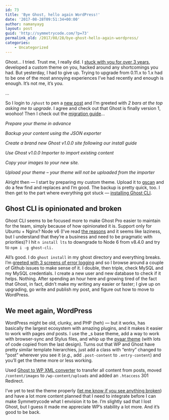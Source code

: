 ```yaml
---
id: 73
title: 'Bye Ghost, hello again WordPress!'
date: '2017-08-28T09:51:34+00:00'
author: namanyayg
layout: post
guid: 'http://symmetrycode.com/?p=73'
permalink_old: /2017/08/28/bye-ghost-hello-again-wordpress/
categories:
    - Uncategorized
---
```


Ghost… I tried. Trust me, I really did. I [stuck with you for over 3 years](http://symmetrycode.com/images-and-excerpts-a-few-practical-problems-with-ghost/), developed a custom theme on you, hacked around any shortcomings you had. But yesterday, I had to give up. Trying to upgrade from 0.11.x to 1.x had to be one of the most annoying experiences I’ve had recently and enough is enough. It’s not me, it’s you.

…

So I login to `/ghost` to pen a [new post](http://symmetrycode.com/instant-real-time-rss-to-email/) and I’m greeted with *2 bars at the top asking me to upgrade*. I agree and check out that Ghost is finally version 1, woohoo! Then I check out the [migration guide](https://docs.ghost.org/v1.0.0/docs/migrating-to-ghost-1-0-0)…

*Prepare your theme in advance*

*Backup your content using the JSON exporter*

*Create a brand new Ghost v1.0.0 site following our install guide*

*Use Ghost v1.0.0 Importer to import existing content*

*Copy your images to your new site.*

*Upload your theme – your theme will not be uploaded from the importer*

Alright then — I start by preparing my custom theme. Upload it to [gscan](https://themes.ghost.org/docs/gscan) and do a few find and replaces and I’m good. The backup is pretty quick, too. I then get to the part where everything got stuck — [installing Ghost CLI](https://docs.ghost.org/v1.0.0/docs/install).

## Ghost CLI is opinionated and broken

Ghost CLI seems to be focused more to make Ghost Pro easier to maintain for the team, simply because of how opinionated it is. Support only for Ubuntu + Nginx? Node v6 (I’ve read [the reasons](https://docs.ghost.org/v1.0.0/docs/supported-node-versions#section-why-follow-lts-) and it seems like laziness, but I understand that they’re a business and need to be pragmatic with priorities)? I hit `n install lts` to downgrade to Node 6 from v8.4.0 and try to `npm i -g ghost-cli.`

All’s good. I do `ghost install` in my ghost directory and everything breaks. I’m [greeted with 3 screens of error logging](https://github.com/TryGhost/Ghost-CLI/issues/407) and so I browse around a couple of Github issues to make sense of it. I double, then triple, check MySQL and my MySQL credentials. I create a new user and new database to check if it helps. Nothing. After spending an hour here and growing tired of the fact that Ghost, in fact, didn’t make my writing any easier or faster; I give up on upgrading, go write and publish my post, and figure out how to move to WordPress.

## We meet again, WordPress

WordPress might be old, clunky, and PHP (heh) — but it works, has basically the largest ecosystem with amazing plugins, and it makes it easier to work with pages *and* posts. I use the \_s base theme, add a way to work with browser-sync and Stylus files, and whip up the [pyaar theme](http://github.com/namanyayg/pyaar) (with lots of code copied from the last design). Turns out that WP and Ghost have pretty similar template hierarchies, just add a class with “entry” changed to “post” wherever you see it (*e.g.,* add `.post-content` to `.entry-content`) and you’ll get the theme more or less working.

Used [Ghost to WP XML converter](http://ahmed.amayem.com/ghost-json-export-file-to-wordpress-xml-import-file-converter/) to transfer all content from posts, moved `/content/images` to `/wp-content/uploads` and added an `.htaccess` 301 Redirect.

I’ve yet to test the theme properly ([let me know if you see anything broken](mailto:mail@namanyayg.com)) and have a lot more content planned that I need to integrate before I can make Symmetrycode what I envision it to be. I’m slightly sad that I lost Ghost, but I guess it made me appreciate WP’s stability a lot more. And it’s good to be back.